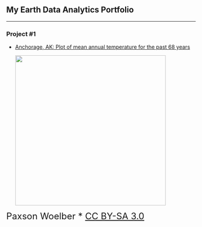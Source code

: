 ## My Earth Data Analytics Portfolio
---------------------------------------------
### Project #1
* [Anchorage, AK:  Plot of mean annual temperature for the past 68 years](https://misterskye.github.io/notebooks/ncei_temp_anchorage.html)
  
     <img src="https://upload.wikimedia.org/wikipedia/commons/8/81/Anchorage%2C_Alaska.JPG" width=400>
<font size="5"> Paxson Woelber * [CC BY-SA 3.0](https://commons.wikimedia.org/wiki/File:Anchorage,_Alaska.JPG#mw-jump-to-license)   








